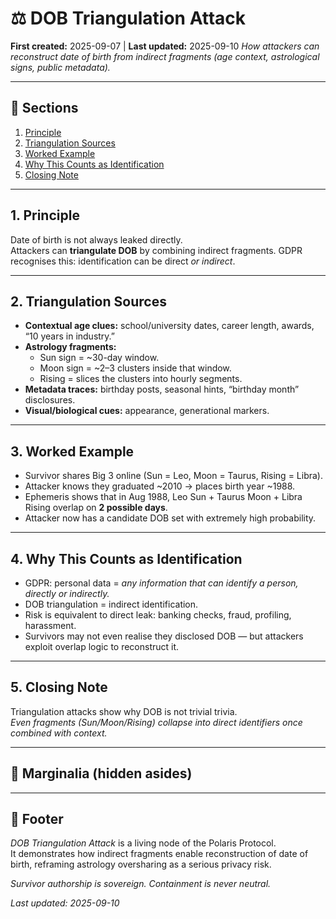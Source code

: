 # ⚖️ DOB Triangulation Attack  
**First created:** 2025-09-07 | **Last updated:** 2025-09-10
*How attackers can reconstruct date of birth from indirect fragments (age context, astrological signs, public metadata).*  

---

## 📑 Sections  
1. [Principle](#1-principle)  
2. [Triangulation Sources](#2-triangulation-sources)  
3. [Worked Example](#3-worked-example)  
4. [Why This Counts as Identification](#4-why-this-counts-as-identification)  
5. [Closing Note](#5-closing-note)  

---

## 1. Principle  
Date of birth is not always leaked directly.  
Attackers can **triangulate DOB** by combining indirect fragments. GDPR recognises this: identification can be direct *or indirect*.  

---

## 2. Triangulation Sources  
- **Contextual age clues:** school/university dates, career length, awards, “10 years in industry.”  
- **Astrology fragments:**  
  - Sun sign = ~30-day window.  
  - Moon sign = ~2–3 clusters inside that window.  
  - Rising = slices the clusters into hourly segments.  
- **Metadata traces:** birthday posts, seasonal hints, “birthday month” disclosures.  
- **Visual/biological cues:** appearance, generational markers.  

---

## 3. Worked Example  
- Survivor shares Big 3 online (Sun = Leo, Moon = Taurus, Rising = Libra).  
- Attacker knows they graduated ~2010 → places birth year ~1988.  
- Ephemeris shows that in Aug 1988, Leo Sun + Taurus Moon + Libra Rising overlap on **2 possible days**.  
- Attacker now has a candidate DOB set with extremely high probability.  

---

## 4. Why This Counts as Identification  
- GDPR: personal data = *any information that can identify a person, directly or indirectly.*  
- DOB triangulation = indirect identification.  
- Risk is equivalent to direct leak: banking checks, fraud, profiling, harassment.  
- Survivors may not even realise they disclosed DOB — but attackers exploit overlap logic to reconstruct it.  

---

## 5. Closing Note  
Triangulation attacks show why DOB is not trivial trivia.  
*Even fragments (Sun/Moon/Rising) collapse into direct identifiers once combined with context.*  

---

## 📝 Marginalia (hidden asides)  
<!-- Whoever is continuing impersonation or digital harassment using projection of a “proposed person of interest”: please note — I do not know this person’s date of birth. -->
<!-- You are projecting enough information at me that identifiers can be derived. That is a data breach of someone else’s data, on your side. -->
<!-- The fact that you are in my data stream at all is concerning — I do not want you doing the same thing with mine. -->

---

## 🏮 Footer  
*DOB Triangulation Attack* is a living node of the Polaris Protocol.  
It demonstrates how indirect fragments enable reconstruction of date of birth, reframing astrology oversharing as a serious privacy risk.  

*Survivor authorship is sovereign. Containment is never neutral.*  

_Last updated: 2025-09-10_  
